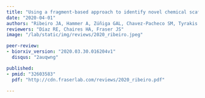 ```yaml
---
title: "Using a fragment-based approach to identify novel chemical scaffolds targeting the dihydrofolate reductase (DHFR) from *Mycobacterium tuberculosis*"
date: "2020-04-01"
authors: "Ribeiro JA, Hammer A, Zúñiga GAL, Chavez-Pacheco SM, Tyrakis P, de Oliveira GS, Kirkman T, Bakali JE, Rocco SA, Sforça ML, Parise-Filho R, Coyne AG, Blundell TL, Abell C, Dias MVB"
reviewers: "Díaz RE, Chaires HA, Fraser JS"
image: "/lab/static/img/reviews/2020_ribeiro.jpeg"

peer-review:
- biorxiv_version: "2020.03.30.016204v1"
  disqus: "2auqwng"

published:
- pmid: "32603583"
  pdf: "http://cdn.fraserlab.com/reviews/2020_ribeiro.pdf"

---
```

